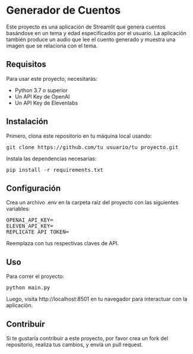 # Generador de Cuentos

Este proyecto es una aplicación de Streamlit que genera cuentos basándose en un tema y edad especificados por el usuario. La aplicación también produce un audio que lee el cuento generado y muestra una imagen que se relaciona con el tema.

## Requisitos

Para usar este proyecto, necesitarás:

- Python 3.7 o superior
- Un API Key de OpenAI
- Un API Key de Elevenlabs

## Instalación

Primero, clona este repositorio en tu máquina local usando:

<pre>
git clone https://github.com/tu_usuario/tu_proyecto.git
</pre>
Instala las dependencias necesarias:

<pre>
pip install -r requirements.txt
</pre>
## Configuración
Crea un archivo .env en la carpeta raíz del proyecto con las siguientes variables:

<pre>
OPENAI_API_KEY=<tu_api_key_de_openai>
ELEVEN_API_KEY=<tu_api_key_de_elevenlabs>
REPLICATE_API_TOKEN=<tu_token_de_replicate>
</pre>
Reemplaza con tus respectivas claves de API.

## Uso
Para correr el proyecto:

<pre>
python main.py
</pre>
Luego, visita http://localhost:8501 en tu navegador para interactuar con la aplicación.

## Contribuir
Si te gustaría contribuir a este proyecto, por favor crea un fork del repositorio, realiza tus cambios, y envía un pull request.